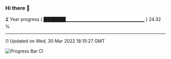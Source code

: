 ### Hi there 👋

⏳ Year progress { ███████▁▁▁▁▁▁▁▁▁▁▁▁▁▁▁▁▁▁▁▁▁▁▁ } 24.32 %

---

⏰ Updated on Wed, 30 Mar 2022 18:15:27 GMT

![Progress Bar CI](https://github.com/liununu/liununu/workflows/Progress%20Bar%20CI/badge.svg)
